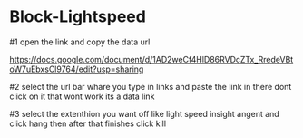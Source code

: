 # Block-Lightspeed

#1 open the link and copy the data url

https://docs.google.com/document/d/1AD2weCf4HlD86RVDcZTx_RredeVBtoW7uEbxsCl9764/edit?usp=sharing

#2 select the url bar whare you type in links and paste the link in there dont click on it that wont work its a data link

#3 select the extenthion you want off like light speed insight angent and click hang then after that finishes click kill
